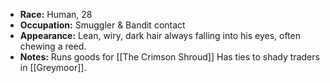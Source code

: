 - **Race:** Human, 28
- **Occupation:** Smuggler & Bandit contact
- **Appearance:** Lean, wiry, dark hair always falling into his eyes, often chewing a reed.
- **Notes:** Runs goods for [[The Crimson Shroud]] Has ties to shady traders in [[Greymoor]].